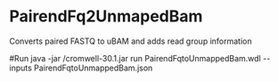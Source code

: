 # PairendFq2UnmapedBam
Converts paired FASTQ to uBAM and adds read group information 


#Run
java -jar /cromwell-30.1.jar run PairendFqtoUnmappedBam.wdl --inputs PairendFqtoUnmappedBam.json
